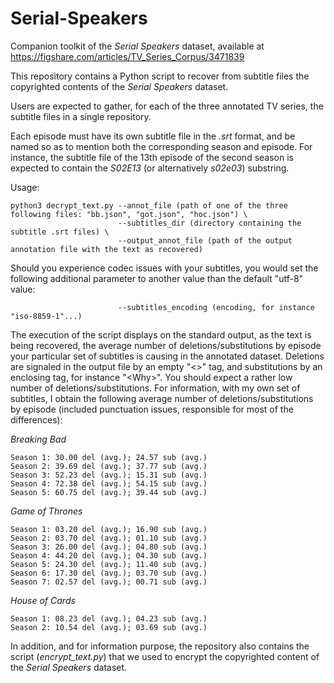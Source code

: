 # Serial-Speakers
Companion toolkit of the *Serial Speakers* dataset, available at https://figshare.com/articles/TV_Series_Corpus/3471839

This repository contains a Python script to recover from subtitle files the copyrighted contents of the *Serial Speakers* dataset.

Users are expected to gather, for each of the three annotated TV series, the subtitle files in a single repository.

Each episode must have its own subtitle file in the *.srt* format, and be named so as to mention both the corresponding season and episode. For instance, the subtitle file of the 13th episode of the second season is expected to contain the *S02E13* (or alternatively *s02e03*) substring.

Usage:

```
python3 decrypt_text.py --annot_file (path of one of the three following files: "bb.json", "got.json", "hoc.json") \
                        --subtitles_dir (directory containing the subtitle .srt files) \
                        --output_annot_file (path of the output annotation file with the text as recovered)
 ```
Should you experience codec issues with your subtitles, you would set the following additional parameter to another value than the default "utf-8" value:

```
                        --subtitles_encoding (encoding, for instance "iso-8859-1"...)
```

The execution of the script displays on the standard output, as the text is being recovered, the average number of deletions/substitutions by episode your particular set of subtitles is causing in the annotated dataset. Deletions are signaled in the output file by an empty "<>" tag, and substitutions by an enclosing tag, for instance "\<Why\>". You should expect a rather low number of deletions/substitutions. For information, with my own set of subtitles, I obtain the following average number of deletions/substitutions by episode (included punctuation issues, responsible for most of the differences):
  
  *Breaking Bad*
  ```
  Season 1: 30.00 del (avg.); 24.57 sub (avg.)
  Season 2: 39.69 del (avg.); 37.77 sub (avg.)
  Season 3: 52.23 del (avg.); 15.31 sub (avg.)
  Season 4: 72.38 del (avg.); 54.15 sub (avg.)
  Season 5: 60.75 del (avg.); 39.44 sub (avg.)
  ```
  *Game of Thrones*
  ```
  Season 1: 03.20 del (avg.); 16.90 sub (avg.)
  Season 2: 03.70 del (avg.); 01.10 sub (avg.)
  Season 3: 26.00 del (avg.); 04.80 sub (avg.)
  Season 4: 44.20 del (avg.); 04.30 sub (avg.)
  Season 5: 24.30 del (avg.); 11.40 sub (avg.)
  Season 6: 17.30 del (avg.); 03.70 sub (avg.)
  Season 7: 02.57 del (avg.); 00.71 sub (avg.)
  ```
  *House of Cards*
  ```
  Season 1: 08.23 del (avg.); 04.23 sub (avg.)
  Season 2: 10.54 del (avg.); 03.69 sub (avg.)
  ```
  
In addition, and for information purpose, the repository also contains the script (*encrypt_text.py*) that we used to encrypt the copyrighted content of the *Serial Speakers* dataset.

